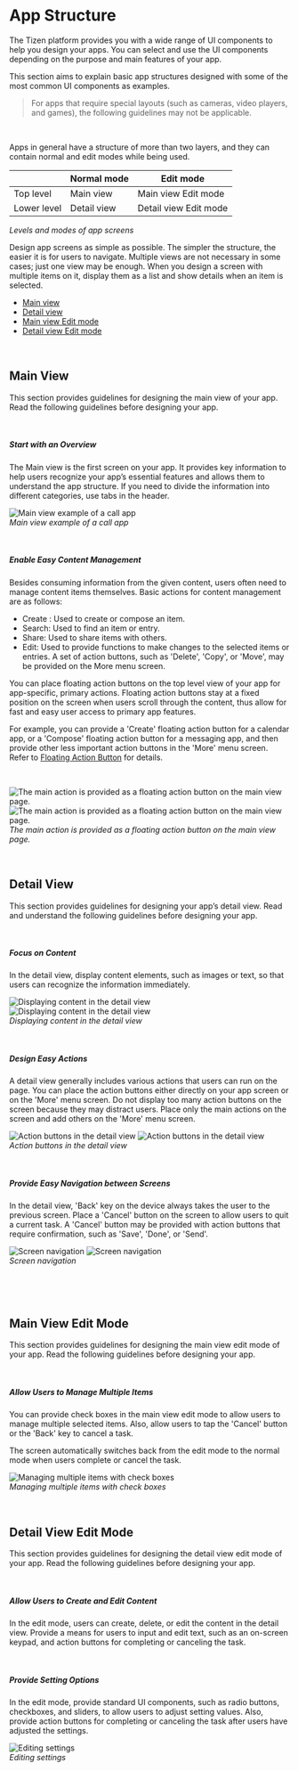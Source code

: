 # App Structure


The Tizen platform provides you with a wide range of UI components to help you design your apps. You can select and use the UI components depending on the purpose and main features of your app.

This section aims to explain basic app structures designed with some of the most common UI components as examples.



> For apps that require special layouts (such as cameras, video players, and games), the following guidelines may not be applicable.



 

Apps in general have a structure of more than two layers, and they can contain normal and edit modes while being used.

  |                       |  Normal mode           |   Edit mode|
  |------------------------| ------------------------ |------------------------|
  |Top level          |      Main view         |       Main view Edit mode|
  |Lower level         |     Detail view         |     Detail view Edit mode|

*Levels and modes of app screens*



Design app screens as simple as possible. The simpler the structure, the easier it is for users to navigate. Multiple views are not necessary in some cases; just one view may be enough. When you design a screen with multiple items on it, display them as a list and show details when an item is selected.

-   [Main view](#main_v)
-   [Detail view](#detail)
-   [Main view Edit mode](#main_edit)
-   [Detail view Edit mode](#detail_edit)

 

<a name="main_v"></a>
## Main View

This section provides guidelines for designing the main view of your app. Read the following guidelines before designing your app.

 

##### Start with an Overview

The Main view is the first screen on your app. It provides key information to help users recognize your app’s essential features and allows them to understand the app structure. If you need to divide the information into different categories, use tabs in the header.



![Main view example of a call app](media/4.1.1_a.png)  
*Main view example of a call app*


 

##### Enable Easy Content Management

Besides consuming information from the given content, users often need to manage content items themselves. Basic actions for content management are as follows:

-   Create : Used to create or compose an item.
-   Search: Used to find an item or entry.
-   Share: Used to share items with others.
-   Edit: Used to provide functions to make changes to the selected items or entries. A set of action buttons, such as 'Delete', 'Copy', or 'Move', may be provided on the More menu screen.

You can place floating action buttons on the top level view of your app for app-specific, primary actions. Floating action buttons stay at a fixed position on the screen when users scroll through the content, thus allow for fast and easy user access to primary app features.

For example, you can provide a 'Create' floating action button for a calendar app, or a 'Compose' floating action button for a messaging app, and then provide other less important action buttons in the 'More' menu screen. Refer to [Floating Action Button](../ui-components/assist-views.md#floating_) for details.

 



![The main action is provided as a floating action button on the main view page.](media/4.1.1_b.png) ![The main action is provided as a floating action button on the main view page.](media/4.1.1_c.png)  
*The main action is provided as a floating action button on the main view page.*



 
<a name="detail"></a>
## Detail View

This section provides guidelines for designing your app’s detail view. Read and understand the following guidelines before designing your app.

 

##### Focus on Content

In the detail view, display content elements, such as images or text, so that users can recognize the information immediately.



![Displaying content in the detail view](media/4.1.2_a.png) ![Displaying content in the detail view](media/4.1.2_b.png)  
*Displaying content in the detail view*

 

##### Design Easy Actions

A detail view generally includes various actions that users can run on the page. You can place the action buttons either directly on your app screen or on the 'More' menu screen. Do not display too many action buttons on the screen because they may distract users. Place only the main actions on the screen and add others on the 'More' menu screen.



![Action buttons in the detail view](media/4.1.2_d.png) ![Action buttons in the detail view](media/4.1.2_e.png)  
*Action buttons in the detail view*



 

##### Provide Easy Navigation between Screens

In the detail view, 'Back' key on the device always takes the user to the previous screen. Place a 'Cancel' button on the screen to allow users to quit a current task. A 'Cancel' button may be provided with action buttons that require confirmation, such as 'Save', 'Done', or 'Send'.


![Screen navigation](media/4.1.2_f.png) ![Screen navigation](media/4.1.2_g.png)  
*Screen navigation*


 

 
<a name="main_edit"></a>
## Main View Edit Mode

This section provides guidelines for designing the main view edit mode of your app. Read the following guidelines before designing your app.

 

##### Allow Users to Manage Multiple Items

You can provide check boxes in the main view edit mode to allow users to manage multiple selected items. Also, allow users to tap the 'Cancel' button or the 'Back' key to cancel a task.

The screen automatically switches back from the edit mode to the normal mode when users complete or cancel the task.



![Managing multiple items with check boxes](media/4.1.3_a.png)  
*Managing multiple items with check boxes*



 
<a name="detail_edit"></a>
## Detail View Edit Mode

This section provides guidelines for designing the detail view edit mode of your app. Read the following guidelines before designing your app.

 

##### Allow Users to Create and Edit Content

In the edit mode, users can create, delete, or edit the content in the detail view. Provide a means for users to input and edit text, such as an on-screen keypad, and action buttons for completing or canceling the task.

 

##### Provide Setting Options

In the edit mode, provide standard UI components, such as radio buttons, checkboxes, and sliders, to allow users to adjust setting values. Also, provide action buttons for completing or canceling the task after users have adjusted the settings.



![Editing settings](media/4.1.3_b.png)  
*Editing settings*
